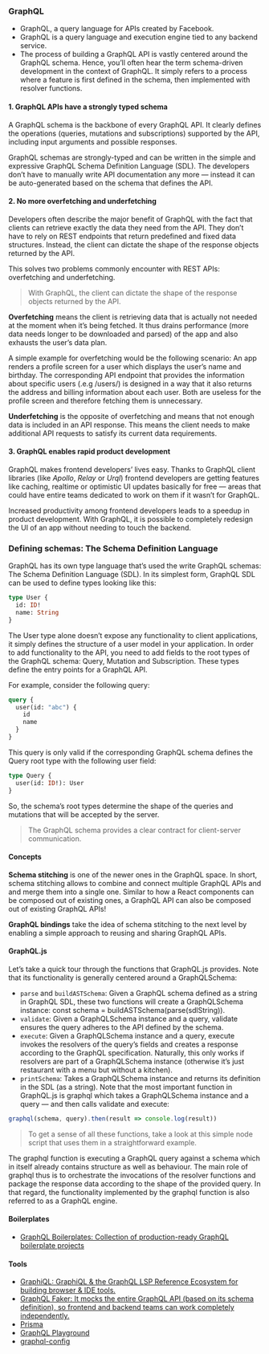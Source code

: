 
### GraphQL
- GraphQL, a query language for APIs created by Facebook.
- GraphQL is a query language and execution engine tied to any backend service.
- The process of building a GraphQL API is vastly centered around the GraphQL schema. Hence, you’ll often hear the term schema-driven development in the context of GraphQL. It simply refers to a process where a feature is first defined in the schema, then implemented with resolver functions.

#### 1. GraphQL APIs have a strongly typed schema
A GraphQL schema is the backbone of every GraphQL API. It clearly defines the operations (queries, mutations and subscriptions) supported by the API, including input arguments and possible responses. 

GraphQL schemas are strongly-typed and can be written in the simple and expressive GraphQL Schema Definition Language (SDL). 
The developers don’t have to manually write API documentation any more — instead it can be auto-generated based on the schema that defines the API. 

#### 2. No more overfetching and underfetching
Developers often describe the major benefit of GraphQL with the fact that clients can retrieve exactly the data they need from the API. They don’t have to rely on REST endpoints that return predefined and fixed data structures. Instead, the client can dictate the shape of the response objects returned by the API.

This solves two problems commonly encounter with REST APIs: overfetching and underfetching.

> With GraphQL, the client can dictate the shape of the response objects returned by the API.

**Overfetching** means the client is retrieving data that is actually not needed at the moment when it’s being fetched. It thus drains performance (more data needs longer to be downloaded and parsed) of the app and also exhausts the user’s data plan.

A simple example for overfetching would be the following scenario: An app renders a profile screen for a user which displays the user’s name and birthday. The corresponding API endpoint that provides the information about specific users (.e.g /users/<id>) is designed in a way that it also returns the address and billing information about each user. Both are useless for the profile screen and therefore fetching them is unnecessary.

**Underfetching** is the opposite of overfetching and means that not enough data is included in an API response. This means the client needs to make additional API requests to satisfy its current data requirements.

#### 3. GraphQL enables rapid product development
GraphQL makes frontend developers’ lives easy. Thanks to GraphQL client libraries (like _Apollo_, _Relay_ or _Urql_) frontend developers are getting features like caching, realtime or optimistic UI updates basically for free — areas that could have entire teams dedicated to work on them if it wasn’t for GraphQL.

Increased productivity among frontend developers leads to a speedup in product development. With GraphQL, it is possible to completely redesign the UI of an app without needing to touch the backend.

### Defining schemas: The Schema Definition Language
GraphQL has its own type language that’s used the write GraphQL schemas: The Schema Definition Language (SDL). In its simplest form, GraphQL SDL can be used to define types looking like this:

```graphql
type User {
  id: ID!
  name: String
}
```
The User type alone doesn’t expose any functionality to client applications, it simply defines the structure of a user model in your application. In order to add functionality to the API, you need to add fields to the root types of the GraphQL schema: Query, Mutation and Subscription. These types define the entry points for a GraphQL API.

For example, consider the following query:
```graphql
query {
  user(id: "abc") {
    id
    name
  }
}
```
This query is only valid if the corresponding GraphQL schema defines the Query root type with the following user field:
```graphql
type Query {
  user(id: ID!): User
}
```
So, the schema’s root types determine the shape of the queries and mutations that will be accepted by the server.

> The GraphQL schema provides a clear contract for client-server communication.

#### Concepts
**Schema stitching** is one of the newer ones in the GraphQL space. In short, schema stitching allows to combine and connect multiple GraphQL APIs and and merge them into a single one. Similar to how a React components can be composed out of existing ones, a GraphQL API can also be composed out of existing GraphQL APIs!

**GraphQL bindings** take the idea of schema stitching to the next level by enabling a simple approach to reusing and sharing GraphQL APIs.

#### GraphQL.js
Let’s take a quick tour through the functions that GraphQL.js provides. Note that its functionality is generally centered around a GraphQLSchema:

- `parse` and `buildASTSchema`: Given a GraphQL schema defined as a string in GraphQL SDL, these two functions will create a GraphQLSchema instance: const schema = buildASTSchema(parse(sdlString)).
- `validate`: Given a GraphQLSchema instance and a query, validate ensures the query adheres to the API defined by the schema.
- `execute`: Given a GraphQLSchema instance and a query, execute invokes the resolvers of the query’s fields and creates a response according to the GraphQL specification. Naturally, this only works if resolvers are part of a GraphQLSchema instance (otherwise it’s just restaurant with a menu but without a kitchen).
- `printSchema`: Takes a GraphQLSchema instance and returns its definition in the SDL (as a string).
Note that the most important function in GraphQL.js is graphql which takes a GraphQLSchema instance and a query — and then calls validate and execute:

```javascript
graphql(schema, query).then(result => console.log(result))
```

> To get a sense of all these functions, take a look at this simple node script that uses them in a straightforward example.

The graphql function is executing a GraphQL query against a schema which in itself already contains structure as well as behaviour. The main role of graphql thus is to orchestrate the invocations of the resolver functions and package the response data according to the shape of the provided query. In that regard, the functionality implemented by the graphql function is also referred to as a GraphQL engine.

#### Boilerplates
- [GraphQL Boilerplates: Collection of production-ready GraphQL boilerplate projects](https://github.com/graphql-boilerplates)

#### Tools
- [GraphiQL: GraphiQL & the GraphQL LSP Reference Ecosystem for building browser & IDE tools.](https://github.com/graphql/graphiql)
- [GraphQL Faker: It mocks the entire GraphQL API (based on its schema definition), so frontend and backend teams can work completely independently.](https://github.com/graphql-kit/graphql-faker)
- [Prisma](https://www.prisma.io/)
- [GraphQL Playground](https://github.com/graphcool/graphql-playground)
- [graphql-config](https://github.com/graphcool/graphql-config)
